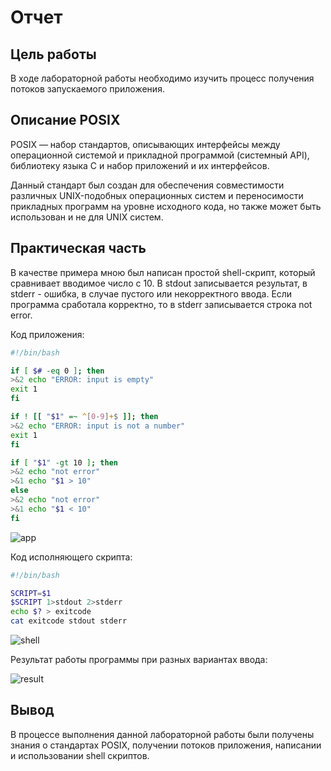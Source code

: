 # Отчет

## Цель работы

В ходе лабораторной работы необходимо изучить процесс получения потоков запускаемого приложения.

## Описание POSIX

POSIX — набор стандартов, описывающих интерфейсы между операционной системой и прикладной программой (системный API), библиотеку языка C и набор приложений и их интерфейсов.

Данный стандарт был создан для обеспечения совместимости различных UNIX-подобных операционных систем и переносимости прикладных программ на уровне исходного кода, но также может быть использован и не для UNIX систем.

## Практическая часть

В качестве примера мною был написан простой shell-скрипт, который сравнивает вводимое число с 10. В stdout записывается результат, в stderr - ошибка, в случае пустого или некорректного ввода. Если программа сработала корректно, то в stderr записывается строка not error.

Код приложения:

```sh
#!/bin/bash

if [ $# -eq 0 ]; then
>&2 echo "ERROR: input is empty"
exit 1
fi

if ! [[ "$1" =~ ^[0-9]+$ ]]; then
>&2 echo "ERROR: input is not a number"
exit 1
fi

if [ "$1" -gt 10 ]; then
>&2 echo "not error"
>&1 echo "$1 > 10"
else
>&2 echo "not error"
>&1 echo "$1 < 10"
fi

```

![app](/uploads/15d20c4dab55150d3d1cc37d64ae1ae0/app.png)

Код исполняющего скрипта:

```sh
#!/bin/bash

SCRIPT=$1
$SCRIPT 1>stdout 2>stderr
echo $? > exitcode
cat exitcode stdout stderr

```

![shell](/uploads/56e26b585d599990b692a74b51c3dd2a/shell.png)

Результат работы программы при разных вариантах ввода:

![result](/uploads/fcc9947d6ced6c2212941a207703c56f/result.png)

## Вывод

В процессе выполнения данной лабораторной работы были получены знания о стандартах POSIX, получении потоков приложения, написании и использовании shell скриптов.
